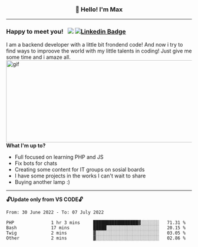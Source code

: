 ### <p align="center">👋 Hello! I'm Max</p>

--------

### Happy to meet you! &nbsp; ![](https://komarev.com/ghpvc/?username=romartiny) [![Linkedin Badge](https://img.shields.io/badge/-LinkedIn-0e76a8?style=flat-square&logo=Linkedin&logoColor=white)](https://www.linkedin.com/in/romartiny/)

I am a backend developer with a little bit frondend code! And now i try to find ways to improove the world with my little talents in coding! Just give me some time and i amaze all.
<img align="right" alt="gif" src="https://64.media.tumblr.com/e1c5da7500447ac51ab1661819d6f4b2/1a4296433cef4166-8b/s1280x1920/b8361cd88301da5372f86efff22d950c16dbed9b.gif" width="530" height="223" />

**What I'm up to?**

- Full focused on learning PHP and JS
- Fix bots for chats
- Creating some content for IT groups on sosial boards
- I have some projects in the works I can't wait to share
- Buying another lamp :) 

-------

**🔓Update only from VS CODE🔓**

<!--START_SECTION:waka-->

```text
From: 30 June 2022 - To: 07 July 2022

PHP              1 hr 3 mins     █████████████████▓░░░░░░░   71.31 %
Bash             17 mins         █████░░░░░░░░░░░░░░░░░░░░   20.15 %
Twig             2 mins          ▓░░░░░░░░░░░░░░░░░░░░░░░░   03.05 %
Other            2 mins          ▓░░░░░░░░░░░░░░░░░░░░░░░░   02.86 %
```

<!--END_SECTION:waka-->
